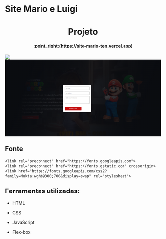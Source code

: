 # Site Mario e Luigi

<h1 align="center"> Projeto </h1>

<h4 align="center">
    :point_right:(https://site-mario-ten.vercel.app)
</h4>

<img align="center" src="https://github.com/Gbiiandrad/My-Repository-/blob/main/Imagens/Sem%20título.png">
<img align="center" src="https://github.com/Gbiiandrad/My-Repository-/blob/main/Imagens/form%20mario.png">

## Fonte
    <link rel="preconnect" href="https://fonts.googleapis.com">
    <link rel="preconnect" href="https://fonts.gstatic.com" crossorigin>
    <link href="https://fonts.googleapis.com/css2?family=Mukta:wght@300;700&display=swap" rel="stylesheet">

## Ferramentas utilizadas:

* HTML

* CSS
  
* JavaScript

* Flex-box


